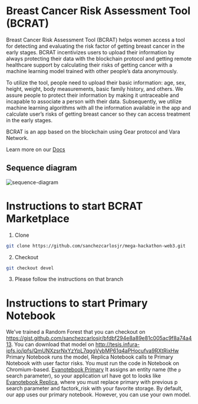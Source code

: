 # Breast Cancer Risk Assessment Tool (BCRAT)

Breast Cancer Risk Assessment Tool (BCRAT) helps women access a tool for detecting and evaluating the risk factor of getting breast cancer in the early stages. BCRAT incentivizes users to upload their information by always protecting their data with the blockchain protocol and getting remote healthcare support by calculating their risks of getting cancer with a machine learning model trained with other people’s data anonymously.

To utilize the tool, people need to upload their basic information: age, sex, height, weight, body measurements, basic family history, and others. We assure people to protect their information by making it untraceable and incapable to associate a person with their data. Subsequently, we utilize machine learning algorithms with all the information available in the app and calculate user’s risks of getting breast cancer so they can access treatment in the early stages.

BCRAT is an app based on the blockchain using Gear protocol and Vara Network. 

Learn more on our [Docs](https://carlos-eduardo-sanchez-torres.sanchezcarlosjr.com/TRHEAD-an-Hackathon-Web3-version-6640d15eee8e4896a3dcbe2ca24a5448)

## Sequence diagram
![sequence-diagram](https://github.com/sanchezcarlosjr/mega-hackathon-web3/assets/98775097/62ad6720-462c-4c95-a2cc-7f4bcbb381dc)

# Instructions to start BCRAT Marketplace
1. Clone 
```bash
git clone https://github.com/sanchezcarlosjr/mega-hackathon-web3.git
```

2. Checkout
```bash
git checkout devel
```

3. Please follow the instructions on that branch

# Instructions to start Primary Notebook
We've trained a Random Forest that you can checkout on https://gist.github.com/sanchezcarlosjr/bfdbf294e8a89e81c005ac9f8a74a413. You can download that model on http://tesis.infura-ipfs.io/ipfs/QmUNXzsrNxYzYpL7qggVybMP61q4aPHocufva9RXtRjxHw
Primary Notebook runs the model, Replica Notebook calls te Primary Notebook with user factor risks. You must run the code in Notebook on Chromium-based. 
 [Evanotebook Primary](https://notebook.sanchezcarlosjr.com/?u=https://raw.githubusercontent.com/sanchezcarlosjr/mega-hackathon-web3/main/evanotebook-primary.json)
It assigns an entity name (the ``p`` search parameter), so your application url have got to looks like [Evanotebook Replica](https://notebook.sanchezcarlosjr.com/?u=https%3A%2F%2Fraw.githubusercontent.com%2Fsanchezcarlosjr%2FBCRAT%2Fmain%2Fevanotebook-replica.json&factor_risk=https%3A%2F%2Fraw.githubusercontent.com%2Fsanchezcarlosjr%2FBCRAT%2Fmain%2Ffactor-risk-example.json&primary=eceamnulku&m=2), where you must replace primary with previous p search parameter and factork_risk with your favorite storage.
By default, our app uses our primary notebook. However, you can use your own model.


